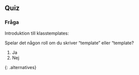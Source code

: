 ## Quiz

### Fråga 

Introduktion till klasstemplates:

Spelar det någon roll om du skriver “template<typename T>” eller “template<class T>?
1.	Ja
2.	Nej

{: .alternatives}